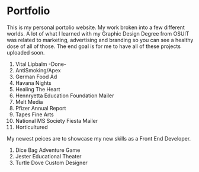 # Portfolio
This is my personal portolio website. My work broken into a few different worlds. A lot of what I learned with my Graphic Design Degree from OSUIT was related to marketing, advertising and branding so you can see a healthy dose of all of those. 
The end goal is for me to have all of these projects uploaded soon.

1. Vital Lipbalm -Done-
2. AntiSmoking/Apex
3. German Food Ad
4. Havana Nights
5. Healing The Heart
6. Hennryetta Education Foundation Mailer
7. Melt Media
8. Pfizer Annual Report
9. Tapes Fine Arts
10. National MS Society Fiesta Mailer
11. Horticultured

My newest peices are to showcase my new skills as a Front End Developer. 

1. Dice Bag Adventure Game
2. Jester Educational Theater
3. Turtle Dove Custom Designer

